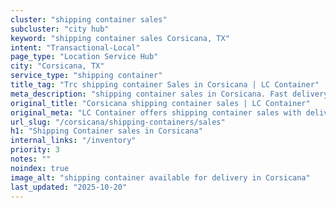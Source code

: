 ```yaml
---
cluster: "shipping container sales"
subcluster: "city hub"
keyword: "shipping container sales Corsicana, TX"
intent: "Transactional-Local"
page_type: "Location Service Hub"
city: "Corsicana, TX"
service_type: "shipping container"
title_tag: "Trc shipping container Sales in Corsicana | LC Container"
meta_description: "shipping container sales in Corsicana. Fast delivery, competitive pricing. Serving shipping containers area. Quote ID: QY1. Call (214) 524-4168 for your free quote today."
original_title: "Corsicana shipping container sales | LC Container"
original_meta: "LC Container offers shipping container sales with delivery in Corsicana, TX. Local. Fast quotes. Since 2003."
url_slug: "/corsicana/shipping-containers/sales"
h1: "Shipping Container sales in Corsicana"
internal_links: "/inventory"
priority: 3
notes: ""
noindex: true
image_alt: "shipping container available for delivery in Corsicana"
last_updated: "2025-10-20"
---
```


<!-- TODO: Add unique city/inventory copy, images, and internal links here. -->
